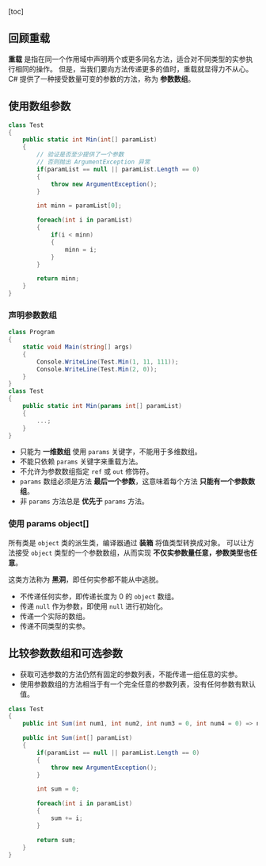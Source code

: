[toc]

## 回顾重载

**重载** 是指在同一个作用域中声明两个或更多同名方法，适合对不同类型的实参执行相同的操作。
但是，当我们要向方法传递更多的值时，重载就显得力不从心。
C# 提供了一种接受数量可变的参数的方法，称为 **参数数组**。

## 使用数组参数

```csharp
class Test
{
	public static int Min(int[] paramList)
	{
		// 验证是否至少提供了一个参数
		// 否则抛出 ArgumentException 异常
		if(paramList == null || paramList.Length == 0)
		{
			throw new ArgumentException();
		}

		int minn = paramList[0];

		foreach(int i in paramList)
		{
			if(i < minn)
			{
				minn = i;
			}
		}

		return minn;
	}
}
```

### 声明参数数组

```csharp
class Program
{
	static void Main(string[] args)
	{
		Console.WriteLine(Test.Min(1, 11, 111));
		Console.WriteLine(Test.Min(2, 0));
	}
}
class Test
{
	public static int Min(params int[] paramList)
	{
		...;
	}
}
```

- 只能为 **一维数组** 使用 `params` 关键字，不能用于多维数组。
- 不能只依赖 `params` 关键字来重载方法。
- 不允许为参数数组指定 `ref` 或 `out` 修饰符。
- `params` 数组必须是方法 **最后一个参数**，这意味着每个方法 **只能有一个参数数组**。
- 非 `params` 方法总是 **优先于** `params` 方法。

### 使用 params object[]

所有类是 `object` 类的派生类，编译器通过 **装箱** 将值类型转换成对象。
可以让方法接受 `object` 类型的一个参数数组，从而实现 **不仅实参数量任意，参数类型也任意**。

这类方法称为 **黑洞**，即任何实参都不能从中逃脱。

- 不传递任何实参，即传递长度为 0 的 `object` 数组。
- 传递 `null` 作为参数，即使用 `null` 进行初始化。
- 传递一个实际的数组。
- 传递不同类型的实参。

## 比较参数数组和可选参数

- 获取可选参数的方法仍然有固定的参数列表，不能传递一组任意的实参。
- 使用参数数组的方法相当于有一个完全任意的参数列表，没有任何参数有默认值。

```csharp
class Test
{
	public int Sum(int num1, int num2, int num3 = 0, int num4 = 0) => num1 + num2 + num3 + num4;

	public int Sum(int[] paramList)
	{
		if(paramList == null || paramList.Length == 0)
		{
			throw new ArgumentException();
		}

		int sum = 0;

		foreach(int i in paramList)
		{
			sum += i;
		}

		return sum;
	}
}
```
